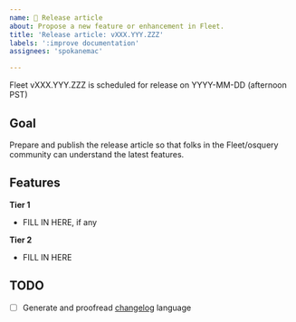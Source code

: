 ```yaml
---
name: 📰 Release article
about: Propose a new feature or enhancement in Fleet.
title: 'Release article: vXXX.YYY.ZZZ'
labels: ':improve documentation'
assignees: 'spokanemac'

---
```


Fleet vXXX.YYY.ZZZ is scheduled for release on YYYY-MM-DD (afternoon PST)

## Goal
Prepare and publish the release article so that folks in the Fleet/osquery community can understand the latest features.

## Features
**Tier 1**
- FILL IN HERE, if any

**Tier 2**
- FILL IN HERE

## TODO
- [ ] Generate and proofread [changelog](https://github.com/fleetdm/fleet/blob/main/CHANGELOG.md) language
